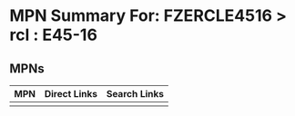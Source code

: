 



# MPN Summary For: FZERCLE4516 > rcl : E45-16

## MPNs
  

|MPN|Direct Links|Search Links|
| :--- | :--- | :--- |
||||

